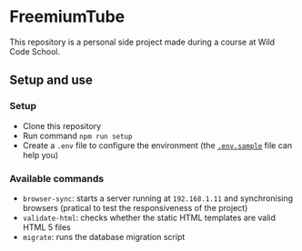 # FreemiumTube

This repository is a personal side project made during a course at Wild Code School.

## Setup and use

### Setup

- Clone this repository
- Run command `npm run setup`
- Create a `.env` file to configure the environment (the [`.env.sample`](./.env.sample) file can help you)

### Available commands

- `browser-sync`: starts a server running at `192.168.1.11` and synchronising browsers (pratical to test the responsiveness of the project)
- `validate-html`: checks whether the static HTML templates are valid HTML 5 files
- `migrate`: runs the database migration script
